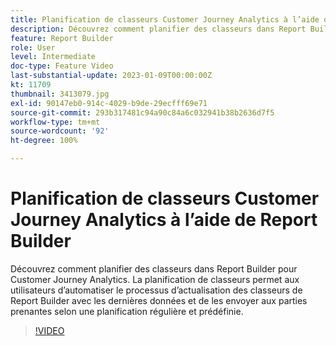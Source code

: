 ```yaml
---
title: Planification de classeurs Customer Journey Analytics à l’aide de Report Builder
description: Découvrez comment planifier des classeurs dans Report Builder pour Customer Journey Analytics. La planification de classeurs permet aux utilisateurs d’automatiser le processus d’actualisation des classeurs de Report Builder avec les dernières données et de les envoyer aux parties prenantes selon une planification régulière et prédéfinie.
feature: Report Builder
role: User
level: Intermediate
doc-type: Feature Video
last-substantial-update: 2023-01-09T00:00:00Z
kt: 11709
thumbnail: 3413079.jpg
exl-id: 90147eb0-914c-4029-b9de-29ecfff69e71
source-git-commit: 293b317481c94a90c84a6c032941b38b2636d7f5
workflow-type: tm+mt
source-wordcount: '92'
ht-degree: 100%

---
```


# Planification de classeurs Customer Journey Analytics à l’aide de Report Builder

Découvrez comment planifier des classeurs dans Report Builder pour Customer Journey Analytics. La planification de classeurs permet aux utilisateurs d’automatiser le processus d’actualisation des classeurs de Report Builder avec les dernières données et de les envoyer aux parties prenantes selon une planification régulière et prédéfinie.

>[!VIDEO](https://video.tv.adobe.com/v/3417504/?quality=12&learn=on&captions=fre_fr)
